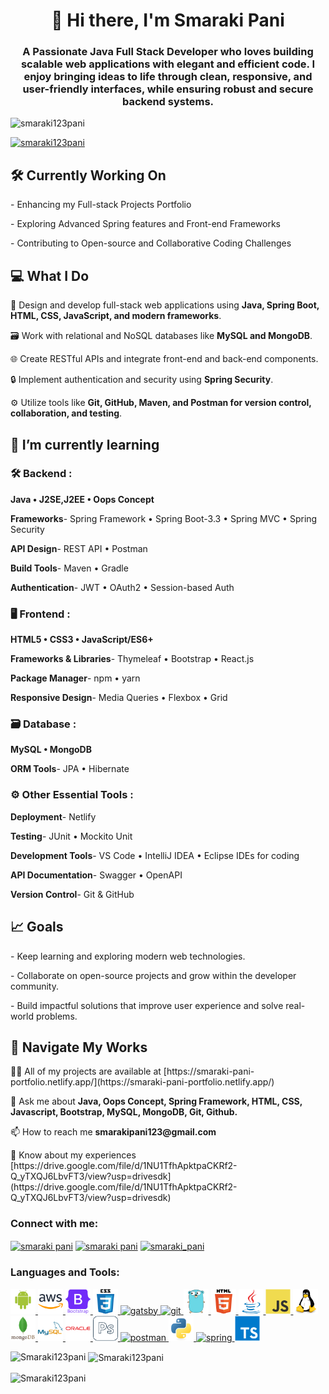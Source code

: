 <h1 align="center">👋 Hi there, I'm Smaraki Pani</h1>
<h3 align="center">
A Passionate Java Full Stack Developer who loves building scalable web applications with elegant and efficient code. I enjoy bringing ideas to life through clean, responsive, and user-friendly interfaces, while ensuring robust and secure backend systems.</h3>

<p align="left"> <img src="https://komarev.com/ghpvc/?username=smaraki123pani&label=Profile%20views&color=0e75b6&style=flat" alt="smaraki123pani" /> </p>

<p align="left"> <a href="https://github.com/ryo-ma/github-profile-trophy"><img src="https://github-profile-trophy.vercel.app/?username=smaraki123pani" alt="smaraki123pani" /></a> </p>

<h2>🛠️ Currently Working On</h2>
<p>- Enhancing my Full-stack Projects Portfolio</p>
<p>- Exploring Advanced Spring features and Front-end Frameworks</p>
<p>- Contributing to Open-source and Collaborative Coding Challenges</p>

<h2> 💻 What I Do </h2>
<p>🧠 Design and develop full-stack web applications using <b>Java, Spring Boot, HTML, CSS, JavaScript, and modern frameworks</b>.</p>
<p>🗃️ Work with relational and NoSQL databases like <b>MySQL and MongoDB</b>.</p>
<p>🌐 Create RESTful APIs and integrate front-end and back-end components.</p>
<p>🔒 Implement authentication and security using <b>Spring Security</b>.</p>
<p>⚙️ Utilize tools like <b>Git, GitHub, Maven, and Postman for version control, collaboration, and testing</b>.</p>

<h2>🌱 I’m currently learning</h2>
  <h3>🛠️ Backend : </h3>
  <p><b>Java • J2SE,J2EE • Oops Concept</b></p>
  <p><b>Frameworks</b>- Spring Framework • Spring Boot-3.3 • Spring MVC • Spring Security</p>
  <p><b>API Design</b>- REST API • Postman</p>
  <p><b>Build Tools</b>- Maven • Gradle</p>
  <p><b>Authentication</b>-	JWT • OAuth2 • Session-based Auth</p>
  
  <h3>🖥️ Frontend : </h3>
  <p><b>HTML5 • CSS3 • JavaScript/ES6+</b></p>
  <p><b>Frameworks & Libraries</b>- Thymeleaf • Bootstrap • React.js</p>
  <p><b>Package Manager</b>- npm • yarn</p>
  <p><b>Responsive Design</b>- Media Queries • Flexbox • Grid</p>
  
  <h3>🗃️ Database : </h3>
  <p><b>MySQL • MongoDB</b></p>
  <p><b>ORM Tools</b>-	JPA • Hibernate</p>
  
  <h3>⚙️ Other Essential Tools : </h3>
  <p><b>Deployment</b>- Netlify</p>
  <p><b>Testing</b>-	JUnit • Mockito	Unit </p>
  <p><b>Development Tools</b>-	VS Code • IntelliJ IDEA • Eclipse	IDEs for coding</p>
  <p><b>API Documentation</b>-	Swagger • OpenAPI</p>
  <p><b>Version Control</b>-  Git & GitHub</p>
  
<h2> 📈 Goals </h2>
  <p>- Keep learning and exploring modern web technologies.</p>
  <p>- Collaborate on open-source projects and grow within the developer community.</p>
  <p>- Build impactful solutions that improve user experience and solve real-world problems.</p>
  
<h2>🧭 Navigate My Works</h2>
<p> 👨‍💻 All of my projects are available at [https://smaraki-pani-portfolio.netlify.app/](https://smaraki-pani-portfolio.netlify.app/)</p>
<p> 💬 Ask me about <b>Java, Oops Concept, Spring Framework, HTML, CSS, Javascript, Bootstrap, MySQL, MongoDB, Git, Github.</b></p>
<p>📫 How to reach me <b>smarakipani123@gmail.com</b></p>
<p> 📄 Know about my experiences [https://drive.google.com/file/d/1NU1TfhApktpaCKRf2-Q_yTXQJ6LbvFT3/view?usp=drivesdk](https://drive.google.com/file/d/1NU1TfhApktpaCKRf2-Q_yTXQJ6LbvFT3/view?usp=drivesdk)</p>

<h3 align="left">Connect with me:</h3>
<p align="left">
<a href="https://linkedin.com/in/smaraki-pani" target="blank"><img align="center" src="https://raw.githubusercontent.com/rahuldkjain/github-profile-readme-generator/master/src/images/icons/Social/linked-in-alt.svg" alt="smaraki pani" height="30" width="40" /></a>
<a href="https://facebook.com/Smarakipani1" target="blank"><img align="center" src="https://raw.githubusercontent.com/rahuldkjain/github-profile-readme-generator/master/src/images/icons/Social/facebook.svg" alt="smaraki pani" height="30" width="40" /></a>
<a href="https://instagram.com/smaraki_pani/" target="blank"><img align="center" src="https://raw.githubusercontent.com/rahuldkjain/github-profile-readme-generator/master/src/images/icons/Social/instagram.svg" alt="smaraki_pani" height="30" width="40" /></a>
</p>

<h3 align="left">Languages and Tools:</h3>
<p align="left"> <a href="https://developer.android.com" target="_blank" rel="noreferrer"> <img src="https://raw.githubusercontent.com/devicons/devicon/master/icons/android/android-original-wordmark.svg" alt="android" width="40" height="40"/> </a> <a href="https://aws.amazon.com" target="_blank" rel="noreferrer"> <img src="https://raw.githubusercontent.com/devicons/devicon/master/icons/amazonwebservices/amazonwebservices-original-wordmark.svg" alt="aws" width="40" height="40"/> </a> <a href="https://getbootstrap.com" target="_blank" rel="noreferrer"> <img src="https://raw.githubusercontent.com/devicons/devicon/master/icons/bootstrap/bootstrap-plain-wordmark.svg" alt="bootstrap" width="40" height="40"/> </a> <a href="https://www.w3schools.com/css/" target="_blank" rel="noreferrer"> <img src="https://raw.githubusercontent.com/devicons/devicon/master/icons/css3/css3-original-wordmark.svg" alt="css3" width="40" height="40"/> </a> <a href="https://www.gatsbyjs.com/" target="_blank" rel="noreferrer"> <img src="https://www.vectorlogo.zone/logos/gatsbyjs/gatsbyjs-icon.svg" alt="gatsby" width="40" height="40"/> </a> <a href="https://git-scm.com/" target="_blank" rel="noreferrer"> <img src="https://www.vectorlogo.zone/logos/git-scm/git-scm-icon.svg" alt="git" width="40" height="40"/> </a> <a href="https://golang.org" target="_blank" rel="noreferrer"> <img src="https://raw.githubusercontent.com/devicons/devicon/master/icons/go/go-original.svg" alt="go" width="40" height="40"/> </a> <a href="https://www.w3.org/html/" target="_blank" rel="noreferrer"> <img src="https://raw.githubusercontent.com/devicons/devicon/master/icons/html5/html5-original-wordmark.svg" alt="html5" width="40" height="40"/> </a> <a href="https://www.java.com" target="_blank" rel="noreferrer"> <img src="https://raw.githubusercontent.com/devicons/devicon/master/icons/java/java-original.svg" alt="java" width="40" height="40"/> </a> <a href="https://developer.mozilla.org/en-US/docs/Web/JavaScript" target="_blank" rel="noreferrer"> <img src="https://raw.githubusercontent.com/devicons/devicon/master/icons/javascript/javascript-original.svg" alt="javascript" width="40" height="40"/> </a> <a href="https://www.linux.org/" target="_blank" rel="noreferrer"> <img src="https://raw.githubusercontent.com/devicons/devicon/master/icons/linux/linux-original.svg" alt="linux" width="40" height="40"/> </a> <a href="https://www.mongodb.com/" target="_blank" rel="noreferrer"> <img src="https://raw.githubusercontent.com/devicons/devicon/master/icons/mongodb/mongodb-original-wordmark.svg" alt="mongodb" width="40" height="40"/> </a> <a href="https://www.mysql.com/" target="_blank" rel="noreferrer"> <img src="https://raw.githubusercontent.com/devicons/devicon/master/icons/mysql/mysql-original-wordmark.svg" alt="mysql" width="40" height="40"/> </a> <a href="https://www.oracle.com/" target="_blank" rel="noreferrer"> <img src="https://raw.githubusercontent.com/devicons/devicon/master/icons/oracle/oracle-original.svg" alt="oracle" width="40" height="40"/> </a> <a href="https://www.photoshop.com/en" target="_blank" rel="noreferrer"> <img src="https://raw.githubusercontent.com/devicons/devicon/master/icons/photoshop/photoshop-line.svg" alt="photoshop" width="40" height="40"/> </a> <a href="https://postman.com" target="_blank" rel="noreferrer"> <img src="https://www.vectorlogo.zone/logos/getpostman/getpostman-icon.svg" alt="postman" width="40" height="40"/> </a> <a href="https://www.python.org" target="_blank" rel="noreferrer"> <img src="https://raw.githubusercontent.com/devicons/devicon/master/icons/python/python-original.svg" alt="python" width="40" height="40"/> </a> <a href="https://spring.io/" target="_blank" rel="noreferrer"> <img src="https://www.vectorlogo.zone/logos/springio/springio-icon.svg" alt="spring" width="40" height="40"/> </a> <a href="https://www.typescriptlang.org/" target="_blank" rel="noreferrer"> <img src="https://raw.githubusercontent.com/devicons/devicon/master/icons/typescript/typescript-original.svg" alt="typescript" width="40" height="40"/> </a> </p>

<p><img align="left" src="https://github-readme-stats.vercel.app/api/top-langs?username=Smaraki123pani&show_icons=true&locale=en&layout=compact" alt="Smaraki123pani" /></p>

<p>&nbsp;<img align="center" src="https://github-readme-stats.vercel.app/api?username=Smaraki123pani&show_icons=true&locale=en" alt="Smaraki123pani" /></p>

<p><img align="center" src="https://github-readme-streak-stats.herokuapp.com/?user=Smaraki123pani&" alt="Smaraki123pani" /></p>
